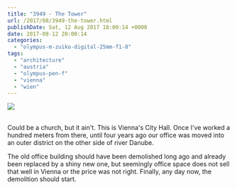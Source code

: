 ```yaml
---
title: "3949 - The Tower"
url: /2017/08/3949-the-tower.html
publishDate: Sat, 12 Aug 2017 18:00:14 +0000
date: 2017-08-12 20:00:14
categories: 
  - "olympus-m-zuiko-digital-25mm-f1-8"
tags: 
  - "architecture"
  - "austria"
  - "olympus-pen-f"
  - "vienna"
  - "wien"
---
```

<div class="container">
<div class="center"><a target="_blank" href="https://d25zfm9zpd7gm5.cloudfront.net/1200x1200/2016/20161212_093527_lr.jpg"><img class="webfeedsFeaturedVisual" src="https://d25zfm9zpd7gm5.cloudfront.net/0600x0600/2016/20161212_093527_lr.jpg" /></a></div>
</div>
<br />

<a target="_blank" href="https://d25zfm9zpd7gm5.cloudfront.net/1200x1200/2016/20161212_093342_lr.jpg"><img style="margin: 0pt 0px 0pt 10px; float: right;" src="https://d25zfm9zpd7gm5.cloudfront.net/0150x0150/2016/20161212_093342_lr.jpg" alt="" border="0" /></a> Could be a church, but it ain't. This is Vienna's City Hall. Once I've worked a hundred meters from there, until four years ago our office was moved into an outer district on the other side of river Danube. 

The old office building should have been demolished long ago and already been replaced by a shiny new one, but seemingly office space does not sell that well in Vienna or the price was not right. Finally, any day now, the demolition should start.
